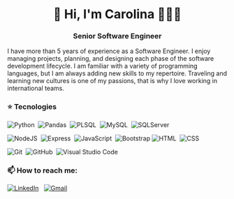 <!--
**cmartinezal/cmartinezal** is a ✨ _special_ ✨ repository because its `README.md` (this file) appears on your GitHub profile.

Here are some ideas to get you started:

- 🔭 I’m currently working on ...
- 🌱 I’m currently learning ...
- 👯 I’m looking to collaborate on ...
- 🤔 I’m looking for help with ...
- 💬 Ask me about ...
- 📫 How to reach me: ...
- 😄 Pronouns: ...
- ⚡ Fun fact: ...
-->

<h1 align="center">👋 Hi, I'm Carolina 👩🏻‍💻</h1>
<h3 align="center">Senior Software Engineer</h3>


<p align="left">I have more than 5 years of experience as a Software Engineer. I enjoy managing projects, planning, and designing each phase of the software development lifecycle. I am familiar with a variety of programming languages, but I am always adding new skills to my repertoire. Traveling and learning new cultures is one of my passions, that is why I love working in international teams.<p>


### ⭐️ Tecnologies
  
![Python](https://img.shields.io/badge/-Python-05122A?style=?style=flat&color=white&logo=python)&nbsp;
![Pandas](https://img.shields.io/badge/pandas%20-%23150458.svg?&style=flat&color=white&logo=pandas&logoColor=2904b3)&nbsp;
![PLSQL](https://img.shields.io/badge/-PLSQL-05122A?style=?style=flat&color=white&logo=oracle&logoColor=black)&nbsp;
![MySQL](https://img.shields.io/badge/-MySQL-05122A?style=?style=flat&color=white&logo=mysql)&nbsp;
![SQLServer](https://img.shields.io/badge/-SQLServer-05122A?style=?style=flat&color=white&logo=microsoftsqlserver&logoColor=black)&nbsp;

![NodeJS](https://img.shields.io/badge/-NodeJS-05122A?style=flat&color=white&logo=node.js)&nbsp;
![Express](https://img.shields.io/badge/-Express-05122A?style=flat&color=white&logo=express&logoColor=black)&nbsp;
![JavaScript](https://img.shields.io/badge/-JavaScript-05122A?style=flat&color=white&logo=javascript)&nbsp;
![Bootstrap](https://img.shields.io/badge/-Bootstrap-05122A?style=flat&color=white&logo=bootstrap&logoColor=563D7C)
![HTML](https://img.shields.io/badge/-HTML-05122A?style=flat&color=white&logo=HTML5)&nbsp;
![CSS](https://img.shields.io/badge/-CSS-05122A?style=flat&color=white&logo=CSS3&logoColor=1572B6)&nbsp;

![Git](https://img.shields.io/badge/-Git-05122A?style=flat&color=white&logo=git)&nbsp;
![GitHub](https://img.shields.io/badge/-GitHub-05122A?style=flat&color=white&logo=github&logoColor=black)&nbsp;
![Visual Studio Code](https://img.shields.io/badge/-Visual%20Studio%20Code-05122A?style=flat&color=white&logo=visual-studio-code&logoColor=007ACC)&nbsp;

### 📫 How to reach me:

<a href="https://www.linkedin.com/in/carolina-martinez-alonso/"><img alt="LinkedIn" src="https://img.shields.io/badge/linkedin%20-%230077B5.svg?&style=flat-square&logo=linkedin&logoColor=white"/></a> &nbsp;
<a href="mailto:carolinamartinezalonso@gmail.com"><img alt="Gmail" src="https://img.shields.io/badge/Gmail-D14836?style=flat-square&logo=gmail&logoColor=white" /></a> &nbsp;
